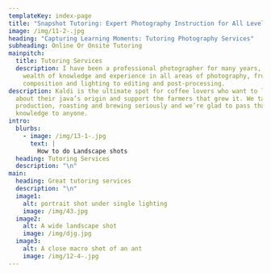```yaml
---
templateKey: index-page
title: "Snapshot Tutoring: Expert Photography Instruction for All Levels"
image: /img/11-2-.jpg
heading: "Capturing Learning Moments: Tutoring Photography Services"
subheading: Online Or Onsite Tutoring
mainpitch:
  title: Tutoring Services
  description: I have been a professional photographer for many years, and have a
    wealth of knowledge and experience in all areas of photography, from
    composition and lighting to editing and post-processing.
description: Kaldi is the ultimate spot for coffee lovers who want to learn
  about their java’s origin and support the farmers that grew it. We take coffee
  production, roasting and brewing seriously and we’re glad to pass that
  knowledge to anyone.
intro:
  blurbs:
    - image: /img/13-1-.jpg
      text: |
        How to do Landscape shots
  heading: Tutoring Services
  description: "\n"
main:
  heading: Great tutoring services
  description: "\n"
  image1:
    alt: portrait shot under single lighting
    image: /img/43.jpg
  image2:
    alt: A wide landscape shot
    image: /img/djg.jpg
  image3:
    alt: A close macro shot of an ant
    image: /img/12-4-.jpg
---
```

